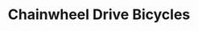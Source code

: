 ---
title: "Chainwheel Drive Bicycles"
url: /clearwater/chainwheel-drive-bicycles/
shop: Fahrrad
---